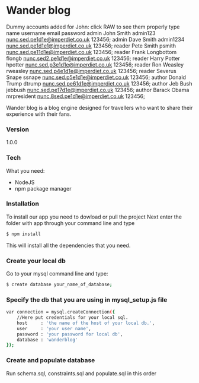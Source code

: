 ﻿# Wander blog 
Dummy accounts added for John:
click RAW to see them properly
type    name        username    email                           password
admin	John Smith	admin123	nunc.sed.pe1d1e@imperdiet.co.uk	123456;
admin	Dave Smith	admin1234	nunc.sed.pe1d1e1@imperdiet.co.uk	123456;
reader	Pete Smith	psmith	nunc.sed.pe11d1e@imperdiet.co.uk	123456;
reader	Frank Longbottom	flongb	nunc.sed2.pe1d1e@imperdiet.co.uk	123456;
reader	Harry Potter	hpotter	nunc.sed.p3e1d1e@imperdiet.co.uk	123456;
reader	Ron Weasley	rweasley	nunc.sed.p4e1d1e@imperdiet.co.uk	123456;
reader	Severus Snape	ssnape	nunc.sed.p5e1d1e@imperdiet.co.uk	123456;
author	Donald Trump	dtrump	nunc.sed.pe61d1e@imperdiet.co.uk	123456;
author	Jeb Bush	jebbush	nunc.sed.pe17d1e@imperdiet.co.uk	123456;
author	Barack Obama	mrpresident	nunc.8sed.pe1d1e@imperdiet.co.uk	123456;

Wander blog is  a blog engine designed for travellers who want to share their experience with their fans.


### Version
1.0.0

### Tech

What you need:

* NodeJS
* npm package manager


### Installation
To install our app you need to dowload or pull the project
Next enter the folder with app through your command line and type
```sh
$ npm install
```
This will install all the dependencies that you need.

### Create your local db
Go to your mysql command line and type:
```sh
$ create database your_name_of_database;
```

### Specify the db that you are using in mysql_setup.js file
```sh
var connection = mysql.createConnection({
    //Here put credentials for your local sql.
    host     : 'the name of the host of your local db.',
    user     : 'your user name',
    password : 'your password for local db',
    database : 'wanderblog'
});
```

### Create and populate database

Run schema.sql, constraints.sql and populate.sql in this order


